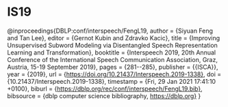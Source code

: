 # IS19
@inproceedings{DBLP:conf/interspeech/FengL19,
  author    = {Siyuan Feng and
               Tan Lee},
  editor    = {Gernot Kubin and
               Zdravko Kacic},
  title     = {Improving Unsupervised Subword Modeling via Disentangled Speech Representation
               Learning and Transformation},
  booktitle = {Interspeech 2019, 20th Annual Conference of the International Speech
               Communication Association, Graz, Austria, 15-19 September 2019},
  pages     = {281--285},
  publisher = {{ISCA}},
  year      = {2019},
  url       = {https://doi.org/10.21437/Interspeech.2019-1338},
  doi       = {10.21437/Interspeech.2019-1338},
  timestamp = {Fri, 29 Jan 2021 17:41:10 +0100},
  biburl    = {https://dblp.org/rec/conf/interspeech/FengL19.bib},
  bibsource = {dblp computer science bibliography, https://dblp.org}
}
